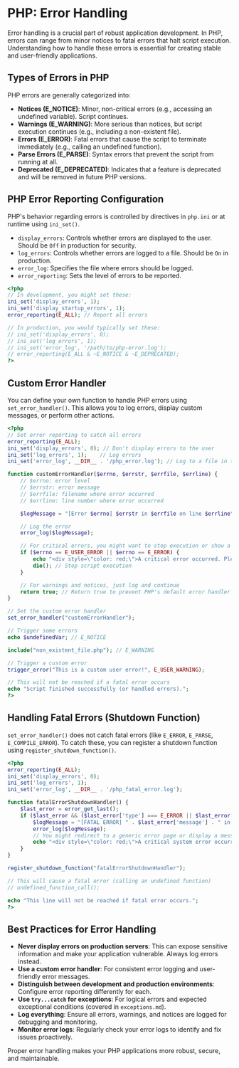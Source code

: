 # PHP: Error Handling

Error handling is a crucial part of robust application development. In PHP, errors can range from minor notices to fatal errors that halt script execution. Understanding how to handle these errors is essential for creating stable and user-friendly applications.

## Types of Errors in PHP

PHP errors are generally categorized into:

*   **Notices (E_NOTICE)**: Minor, non-critical errors (e.g., accessing an undefined variable). Script continues.
*   **Warnings (E_WARNING)**: More serious than notices, but script execution continues (e.g., including a non-existent file).
*   **Errors (E_ERROR)**: Fatal errors that cause the script to terminate immediately (e.g., calling an undefined function).
*   **Parse Errors (E_PARSE)**: Syntax errors that prevent the script from running at all.
*   **Deprecated (E_DEPRECATED)**: Indicates that a feature is deprecated and will be removed in future PHP versions.

## PHP Error Reporting Configuration

PHP's behavior regarding errors is controlled by directives in `php.ini` or at runtime using `ini_set()`.

*   `display_errors`: Controls whether errors are displayed to the user. Should be `Off` in production for security.
*   `log_errors`: Controls whether errors are logged to a file. Should be `On` in production.
*   `error_log`: Specifies the file where errors should be logged.
*   `error_reporting`: Sets the level of errors to be reported.

```php
<?php
// In development, you might set these:
ini_set('display_errors', 1);
ini_set('display_startup_errors', 1);
error_reporting(E_ALL); // Report all errors

// In production, you would typically set these:
// ini_set('display_errors', 0);
// ini_set('log_errors', 1);
// ini_set('error_log', '/path/to/php-error.log');
// error_reporting(E_ALL & ~E_NOTICE & ~E_DEPRECATED);
?>
```

## Custom Error Handler

You can define your own function to handle PHP errors using `set_error_handler()`. This allows you to log errors, display custom messages, or perform other actions.

```php
<?php
// Set error reporting to catch all errors
error_reporting(E_ALL);
ini_set('display_errors', 0); // Don't display errors to the user
ini_set('log_errors', 1);    // Log errors
ini_set('error_log', __DIR__ . '/php_error.log'); // Log to a file in the current directory

function customErrorHandler($errno, $errstr, $errfile, $errline) {
    // $errno: error level
    // $errstr: error message
    // $errfile: filename where error occurred
    // $errline: line number where error occurred

    $logMessage = "[Error $errno] $errstr in $errfile on line $errline\n";

    // Log the error
    error_log($logMessage);

    // For critical errors, you might want to stop execution or show a generic message
    if ($errno == E_USER_ERROR || $errno == E_ERROR) {
        echo "<div style=\"color: red;\">A critical error occurred. Please try again later.</div>";
        die(); // Stop script execution
    }

    // For warnings and notices, just log and continue
    return true; // Return true to prevent PHP's default error handler from running
}

// Set the custom error handler
set_error_handler("customErrorHandler");

// Trigger some errors
echo $undefinedVar; // E_NOTICE

include("non_existent_file.php"); // E_WARNING

// Trigger a custom error
trigger_error("This is a custom user error!", E_USER_WARNING);

// This will not be reached if a fatal error occurs
echo "Script finished successfully (or handled errors).";
?>
```

## Handling Fatal Errors (Shutdown Function)

`set_error_handler()` does not catch fatal errors (like `E_ERROR`, `E_PARSE`, `E_COMPILE_ERROR`). To catch these, you can register a shutdown function using `register_shutdown_function()`.

```php
<?php
error_reporting(E_ALL);
ini_set('display_errors', 0);
ini_set('log_errors', 1);
ini_set('error_log', __DIR__ . '/php_fatal_error.log');

function fatalErrorShutdownHandler() {
    $last_error = error_get_last();
    if ($last_error && ($last_error['type'] === E_ERROR || $last_error['type'] === E_PARSE || $last_error['type'] === E_COMPILE_ERROR)) {
        $logMessage = "[FATAL ERROR] " . $last_error['message'] . " in " . $last_error['file'] . " on line " . $last_error['line'] . "\n";
        error_log($logMessage);
        // You might redirect to a generic error page or display a message
        echo "<div style=\"color: red;\">A critical system error occurred. We are working to fix it.</div>";
    }
}

register_shutdown_function("fatalErrorShutdownHandler");

// This will cause a fatal error (calling an undefined function)
// undefined_function_call();

echo "This line will not be reached if fatal error occurs.";
?>
```

## Best Practices for Error Handling

*   **Never display errors on production servers**: This can expose sensitive information and make your application vulnerable. Always log errors instead.
*   **Use a custom error handler**: For consistent error logging and user-friendly error messages.
*   **Distinguish between development and production environments**: Configure error reporting differently for each.
*   **Use `try...catch` for exceptions**: For logical errors and expected exceptional conditions (covered in `exceptions.md`).
*   **Log everything**: Ensure all errors, warnings, and notices are logged for debugging and monitoring.
*   **Monitor error logs**: Regularly check your error logs to identify and fix issues proactively.

Proper error handling makes your PHP applications more robust, secure, and maintainable.
